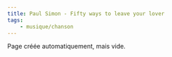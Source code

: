 ```yaml
---
title: Paul Simon - Fifty ways to leave your lover
tags:
    - musique/chanson
---
```


Page créée automatiquement, mais vide.
